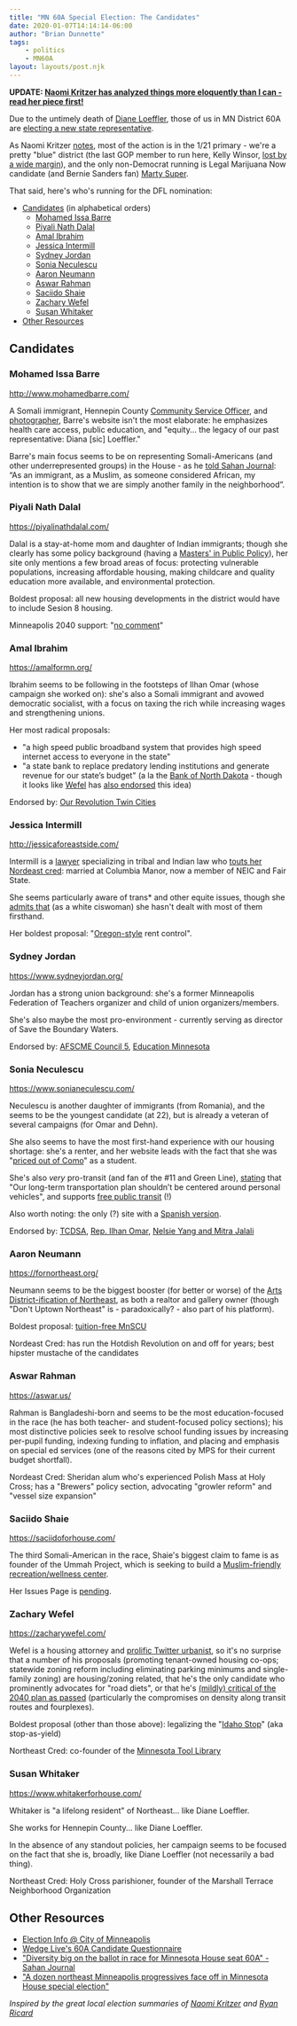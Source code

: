 ```yaml
---
title: "MN 60A Special Election: The Candidates"
date: 2020-01-07T14:14:14-06:00
author: "Brian Dunnette"
tags: 
    - politics
    - MN60A
layout: layouts/post.njk
---
```


**UPDATE: [Naomi Kritzer has analyzed things more eloquently than I can - read her piece first!](https://naomikritzer.com/2020/01/19/election-2020-special-primary-state-representative-district-60a-analysis/)**

Due to the untimely death of [Diane Loeffler](https://en.wikipedia.org/wiki/Diane_Loeffler), those of us in MN District 60A are [electing a new state representative](https://www.sos.state.mn.us/election-administration-campaigns/elections-calendar/house-district-60a-special-election/).

As Naomi Kritzer [notes](https://naomikritzer.com/2019/12/12/election-2020-special-election-state-representative-district-60a/), most of the action is in the 1/21 primary - we're a pretty "blue" district (the last GOP member to run here, Kelly Winsor, [lost by a wide margin](https://ballotpedia.org/Minnesota_House_of_Representatives_District_60A#2018)), and the only non-Democrat running is Legal Marijuana Now candidate (and Bernie Sanders fan) [Marty Super](https://www.facebook.com/marty.super.5).

That said, here's who's running for the DFL nomination:

- [Candidates](#candidates) (in alphabetical orders)
  - [Mohamed Issa Barre](#mohamed-issa-barre)
  - [Piyali Nath Dalal](#piyali-nath-dalal)
  - [Amal Ibrahim](#amal-ibrahim)
  - [Jessica Intermill](#jessica-intermill)
  - [Sydney Jordan](#sydney-jordan)
  - [Sonia Neculescu](#sonia-neculescu)
  - [Aaron Neumann](#aaron-neumann)
  - [Aswar Rahman](#aswar-rahman)
  - [Saciido Shaie](#saciido-shaie)
  - [Zachary Wefel](#zachary-wefel)
  - [Susan Whitaker](#susan-whitaker)
- [Other Resources](#other-resources)
  
## Candidates

### Mohamed Issa Barre

<http://www.mohamedbarre.com/>

A Somali immigrant, Hennepin County [Community Service Officer](https://www.linkedin.com/in/mohamed-barre-3851ba52/), and [photographer](https://www.mprnews.org/story/2014/12/12/mohamed-barre), Barre's website isn't the most elaborate: he emphasizes health care access, public education, and "equity... the legacy of our past representative: Diana [sic] Loeffler."

Barre's main focus seems to be on representing Somali-Americans (and other underrepresented groups) in the House - as he [told Sahan Journal](https://www.sahanjournal.com/politics/diversity-big-on-the-ballot-in-race-for-minnesota-house-seat-60a/): “As an immigrant, as a Muslim, as someone considered African, my intention is to show that we are simply another family in the neighborhood”.

### Piyali Nath Dalal

<https://piyalinathdalal.com/>

Dalal is a stay-at-home mom and daughter of Indian immigrants; though she clearly has some policy background (having a [Masters' in Public Policy](https://www.linkedin.com/in/piyali-nath-dalal-1484455/)), her site only mentions a few broad areas of focus: protecting vulnerable populations, increasing affordable housing, making childcare and quality education more available, and environmental protection.

Boldest proposal: all new housing developments in the district would have to include Sesion 8 housing.

Minneapolis 2040 support: "[no comment](https://wedgelive.com/piyali-nath-dalal-mn-house-60a)"

### Amal Ibrahim

<https://amalformn.org/>

Ibrahim seems to be following in the footsteps of Ilhan Omar (whose campaign she worked on): she's also a Somali immigrant and avowed democratic socialist, with a focus on taxing the rich while increasing wages and strengthening unions.

Her most radical proposals:

- "a high speed public broadband system that provides high speed internet access to everyone in the state"
- "a state bank to replace predatory lending institutions and generate revenue for our state’s budget" (a la the [Bank of North Dakota](https://en.wikipedia.org/wiki/Bank_of_North_Dakota) - though it looks like [Wefel](#zachary-wefel) has [also endorsed](https://twitter.com/Pwneill/status/1214663992402227200) this idea)

Endorsed by: [Our Revolution Twin Cities](https://twitter.com/TCOurRev/status/1214204845881798656)

### Jessica Intermill

<http://jessicaforeastside.com/>

Intermill is a [lawyer](http://hogenadams.com/team/jessica-intermill/) specializing in tribal and Indian law who [touts her Nordeast cred](https://www.jessicaforeastside.com/jessica.html): married at Columbia Manor, now a member of NEIC and Fair State.

She seems particularly aware of trans* and other equite issues, though she [admits that](https://wedgelive.com/jessica-intermill-mn-house-60a) (as a white ciswoman) she hasn't dealt with most of them firsthand.

Her boldest proposal: "[Oregon-style](https://www.npr.org/2019/02/27/698509957/oregon-set-to-pass-the-first-statewide-rent-control-bill) rent control".

### Sydney Jordan

<https://www.sydneyjordan.org/>

Jordan has a strong union background: she's a former Minneapolis Federation of Teachers organizer and child of union organizers/members.

She's also maybe the most pro-environment - currently serving as director of Save the Boundary Waters.

Endorsed by: [AFSCME Council 5](https://twitter.com/AFSCMEMN5/status/1208455861196279811), [Education Minnesota](https://twitter.com/EducationMN/status/1211759937413689344)

### Sonia Neculescu

<https://www.sonianeculescu.com/>

Neculescu is another daughter of immigrants (from Romania), and the seems to be the youngest candidate (at 22), but is already a veteran of several campaigns (for Omar and Dehn).

She also seems to have the most first-hand experience with our housing shortage: she's a renter, and her website leads with the fact that she was "[priced out of Como](https://www.sonianeculescu.com/sonia)" as a student.

She's also *very* pro-transit (and fan of the #11 and Green Line), [stating](https://wedgelive.com/sonia-neculescu-mn-house-60a) that "Our long-term transportation plan shouldn’t be centered around personal vehicles", and supports [free public transit](https://www.sonianeculescu.com/vision#build-sustainable-infrastructure) (!)

Also worth noting: the only (?) site with a [Spanish version](https://www.sonianeculescu.com/espanol).

Endorsed by: [TCDSA](https://twincitiesdsa.org/2020/01/tcdsa-endorses-sonia-neculescu-for-mn-house-60a/), [Rep. Ilhan Omar](https://twitter.com/SoniaNeculescu/status/1218556372457021442), [Nelsie Yang and Mitra Jalali](https://twitter.com/SoniaNeculescu/status/1218929290470985731)

### Aaron Neumann

<https://fornortheast.org/>

Neumann seems to be the biggest booster (for better or worse) of the [Arts District-ification of Northeast](http://gentrification.umn.edu/northeast-minneapolis), as both a realtor and gallery owner (though "Don't Uptown Northeast" is - paradoxically? - also part of his platform).

Boldest proposal: [tuition-free MnSCU](https://fornortheast.org/issues/education)

Nordeast Cred: has run the Hotdish Revolution on and off for years; best hipster mustache of the candidates

### Aswar Rahman

<https://aswar.us/>

Rahman is Bangladeshi-born and seems to be the most education-focused in the race (he has both teacher- and student-focused policy sections); his most distinctive policies seek to resolve school funding issues by increasing per-pupil funding, indexing funding to inflation, and placing and emphasis on special ed services (one of the reasons cited by MPS for their current budget shortfall).

Nordeast Cred: Sheridan alum who's experienced Polish Mass at Holy Cross; has a "Brewers" policy section, advocating "growler reform" and "vessel size expansion"

### Saciido Shaie

<https://saciidoforhouse.com/>

The third Somali-American in the race, Shaie's biggest claim to fame is as founder of the Ummah Project, which is seeking to build a [Muslim-friendly recreation/wellness center](https://www.ummahproject.org/ummah-center.html).

Her Issues Page is [pending](https://saciidoforhouse.com/issues/).

### Zachary Wefel

<https://zacharywefel.com/>

Wefel is a housing attorney and [prolific Twitter urbanist](https://twitter.com/zacharywefel), so it's no surprise that a number of his proposals (promoting tenant-owned housing co-ops; statewide zoning reform including eliminating parking minimums and single-family zoning) are housing/zoning related, that he's the only candidate who prominently advocates for "road diets", or that he's [(mildly) critical of the 2040 plan as passed](https://wedgelive.com/zachary-wefel-mn-house-60a) (particularly the compromises on density along transit routes and fourplexes).

Boldest proposal (other than those above): legalizing the "[Idaho Stop](https://en.wikipedia.org/wiki/Idaho_stop)" (aka stop-as-yield)

Northeast Cred: co-founder of the [Minnesota Tool Library](https://www.mntoollibrary.org/)

### Susan Whitaker

<https://www.whitakerforhouse.com/>

Whitaker is "a lifelong resident" of Northeast... like Diane Loeffler.

She works for Hennepin County... like Diane Loeffler.

In the absence of any standout policies, her campaign seems to be focused on the fact that she is, broadly, like Diane Loeffler (not necessarily a bad thing).

Northeast Cred: Holy Cross parishioner, founder of the Marshall Terrace Neighborhood Organization

## Other Resources

- [Election Info @ City of Minneapolis](http://vote.minneapolismn.gov/voters/WCMSP-221860)
- [Wedge Live's 60A Candidate Questionnaire](https://wedgelive.com/2020/01/mn-house-60a-candidate-questionnaire.html)
- ["Diversity big on the ballot in race for Minnesota House seat 60A" - Sahan Journal](https://www.sahanjournal.com/politics/diversity-big-on-the-ballot-in-race-for-minnesota-house-seat-60a/)
- ["A dozen northeast Minneapolis progressives face off in Minnesota House special election"](http://m.startribune.com/a-dozen-northeast-minneapolis-progressives-face-off-in-minnesota-house-special-election/567083342/)

*Inspired by the great local election summaries of [Naomi Kritzer](https://naomikritzer.com/category/election-2020/) and [Ryan Ricard](https://firewally.net/post/st-paul-election-guide-2019/)*